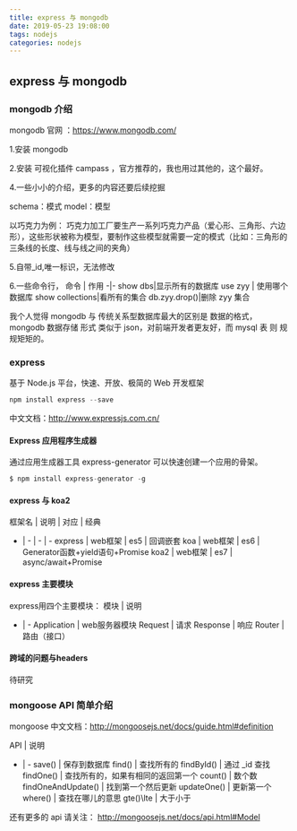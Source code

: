 ```yaml
---
title: express 与 mongodb
date: 2019-05-23 19:08:00
tags: nodejs
categories: nodejs
---
```


## express 与 mongodb

### mongodb 介绍

mongodb 官网 ：https://www.mongodb.com/

1.安装 mongodb

2.安装 可视化插件 campass ，官方推荐的，我也用过其他的，这个最好。

4.一些小小的介绍，更多的内容还要后续挖掘

schema：模式
model：模型

以巧克力为例：
巧克力加工厂要生产一系列巧克力产品（爱心形、三角形、六边形），这些形状被称为模型，要制作这些模型就需要一定的模式（比如：三角形的三条线的长度、线与线之间的夹角）

5.自带_id,唯一标识，无法修改

6.一些命令行，
命令 | 作用
-|-
show dbs|显示所有的数据库
use zyy | 使用哪个数据库
show collections|看所有的集合
db.zyy.drop()|删除 zyy 集合

我个人觉得 mongodb 与 传统关系型数据库最大的区别是 数据的格式，mongodb 数据存储 形式 类似于 json，对前端开发者更友好，而 mysql 表 则 规规矩矩的。

### express

基于 Node.js 平台，快速、开放、极简的 Web 开发框架
``` javascript
npm install express --save
```
中文文档：http://www.expressjs.com.cn/

#### Express 应用程序生成器

通过应用生成器工具 express-generator 可以快速创建一个应用的骨架。
```javascript
$ npm install express-generator -g
```
#### express 与 koa2

框架名 | 说明 | 对应 | 经典
- | - | - | -
express | web框架 |	es5	| 回调嵌套
koa	| web框架 | es6 | Generator函数+yield语句+Promise
koa2 | web框架 | es7 | async/await+Promise

#### express 主要模块

express用四个主要模块：
模块 | 说明
- | - 
Application | web服务器模块
Request | 请求
Response | 响应
Router | 路由（接口）

#### 跨域的问题与headers

待研究

### mongoose API 简单介绍

mongoose 中文文档：http://mongoosejs.net/docs/guide.html#definition

API | 说明
- | -
save() | 保存到数据库
find() | 查找所有的
findById() | 通过 _id 查找
findOne() | 查找所有的，如果有相同的返回第一个
count() | 数个数
findOneAndUpdate() | 找到第一个然后更新
updateOne() | 更新第一个
where() | 查找在哪儿的意思
gte()\lte | 大于小于

还有更多的 api 请关注：
http://mongoosejs.net/docs/api.html#Model